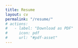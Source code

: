 ```yaml
---
title: Resume
layout: cv
permalink: "/resume/"
# actions:
#   - label: "Download as PDF"
#     icon: pdf
#     url: "#pdf-asset"
---
```

